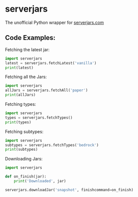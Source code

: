 # serverjars
The unofficial Python wrapper for [serverjars.com](https://serverjars.com/)

## Code Examples:
Fetching the latest jar:
```python
import serverjars
latest = serverjars.fetchLatest('vanilla')
print(latest)
```

Fetching all the Jars:
```python
import serverjars
allJars = serverjars.fetchAll('paper')
print(allJars)
```

Fetching types:
```python
import serverjars
types = serverjars.fetchTypes()
print(types)
```

Fetching subtypes:
```python
import serverjars
subtypes = serverjars.fetchTypes('bedrock')
print(subtypes)
```

Downloading Jars:
```python
import serverjars

def on_finish(jar):
    print('Downloaded', jar)

serverjars.downloadJar('snapshot', finishcommand=on_finish)
```
